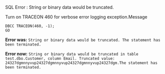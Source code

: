 SQL Error : String or binary data would be truncated.

Turn on TRACEON 460 for verbose error logging exception.Message

```
DBCC TRACEON(460, -1);
GO
```


**Error was:**
```String or binary data would be truncated. The statement has been terminated.```

**Error now:**
```String or binary data would be truncated in table test.dbo.Customer, column Email. Truncated value: 24327dgmnnyvup24327dgmnnyvup24327dgmnnyvup24327dgm.The statement has been terminated.```
